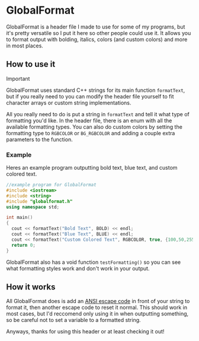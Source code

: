 # GlobalFormat
GlobalFormat is a header file I made to use for some of my programs, but it's pretty versatile so I put it here so other people could use it. It allows you to format output with bolding, italics, colors (and custom colors)
and more in most places.

## How to use it
> [!IMPORTANT]
> GlobalFormat uses standard C++ strings for its main function `formatText`, but if you really need to you can modify the header file yourself to fit character arrays or custom string implementations.

All you really need to do is put a string in `formatText` and tell it what type of formatting you'd like. In the header file, there is an enum with all the available formatting types.
You can also do custom colors by setting the formatting type to `RGBCOLOR` or `BG_RGBCOLOR` and adding a couple extra parameters to the function.

### Example
Heres an example program outputting bold text, blue text, and custom colored text.
```cpp
//example program for GlobalFormat
#include <iostream>
#include <string>
#include "globalformat.h"
using namespace std;

int main()
{
  cout << formatText("Bold Text", BOLD) << endl;
  cout << formatText("Blue Text", BLUE) << endl;
  cout << formatText("Custom Colored Text", RGBCOLOR, true, {100,50,255}) << endl; //  add the extra parameters for a custom color
  return 0;
}
```

GlobalFormat also has a void function `testFormatting()` so you can see what formatting styles work and don't work in your output.

## How it works
All GlobalFormat does is add an [ANSI escape code](https://en.wikipedia.org/wiki/ANSI_escape_code) in front of your string to format it, then another escape code to reset it normal. This should work in most cases, but 
I'd reccomend only using it in when outputting something, so be careful not to set a variable to a formatted string.

Anyways, thanks for using this header or at least checking it out!
